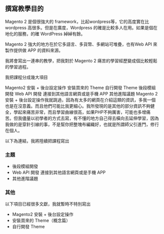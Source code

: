 ## 撰寫教學目的

Magento 2 是個很強大的 framework，比起wordpress等，它的高度實在比wordpress 高很多。但是在廣度，Wordpress 的確是比較多人在用。如果是個在地化的服務，的確 WordPress 綽綽有餘。

Magento 2 強大的地方在於它多語言、多貨幣、多網站可堆疊，也有Web API 來製作提供做 APP 的資料來源。

我將會寫出一連串的教學，把我對於 Magento 2 痛苦的學習經歷變成個比較輕鬆的學習過程。

我把課程分成幾大項目

Magento2 安裝 + 後台設定操作
安裝買來的 Theme
自行開發 Theme
後段模組開發
Web API 開發 連接到其他語言網頁或是手機 APP
其他進階議題
Magento 2 安裝 + 後台設定操作我就跳過，因為有太多的網頁在介紹這類的資訊，多我一個也是在沒意義。而且他們可能比我更細心。我所發現的是其他的部分資訊不夠健全，學起來痛苦非常，而且學習曲線很高，如果PHP不夠厲害，可能也多增痛苦。但我儘量以初學者的方式去寫，有不懂的地方自己得去橫向去延伸學習，因為我做的是穿針引線的事，不是幫你把整塊布編織好，也就是所謂師父引進門，修行在個人。

以下為連結，我將陸續把課程寫出

### 主題
* 後段模組開發
* Web API 開發 連接到其他語言網頁或是手機 APP
* 其他進階議題

### 其他
以下項目已經很多文獻，我就暫時不特別寫出

* Magento2 安裝 + 後台設定操作
* 安裝買來的 Theme（概念篇）
* 自行開發 Theme


